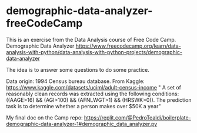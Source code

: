 # demographic-data-analyzer-freeCodeCamp
This is an exercise from the Data Analysis course of Free Code Camp.
Demographic Data Analyzer
https://www.freecodecamp.org/learn/data-analysis-with-python/data-analysis-with-python-projects/demographic-data-analyzer

The idea is to answer some questions to do some practice.

Data origin: 1994 Census bureau database. 
From Kaggle: https://www.kaggle.com/datasets/uciml/adult-census-income
" A set of reasonably clean records was extracted using the following conditions: ((AAGE>16) && (AGI>100) && (AFNLWGT>1) && (HRSWK>0)). The prediction task is to determine whether a person makes over $50K a year"

My final doc on the Camp repo:
https://replit.com/@PedroTealdi/boilerplate-demographic-data-analyzer-1#demographic_data_analyzer.py
